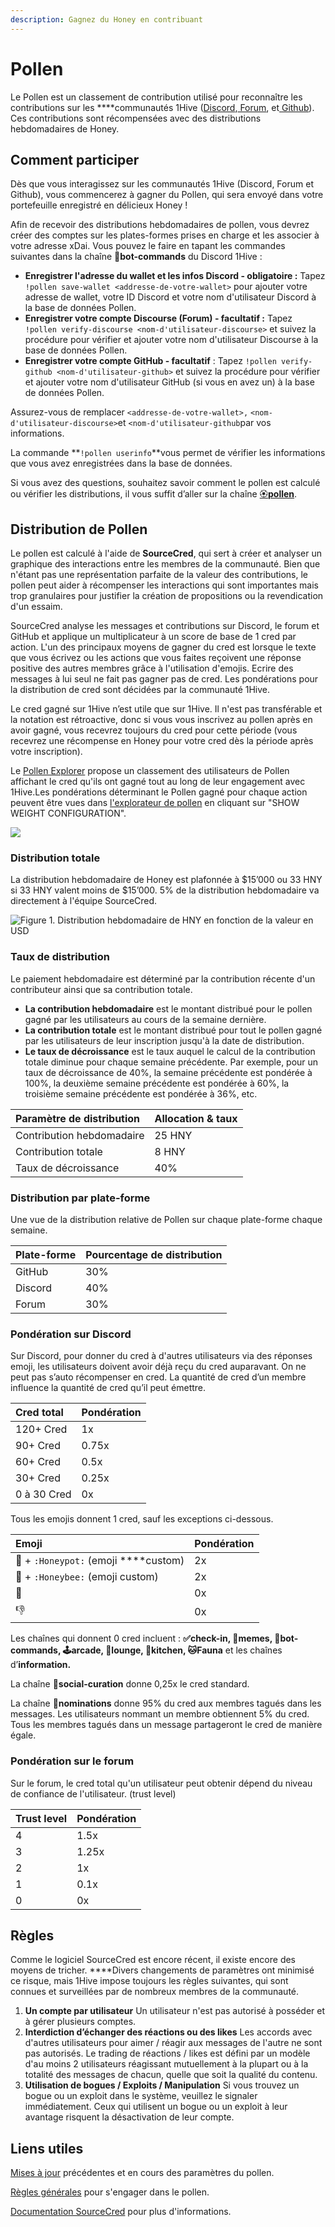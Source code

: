 ```yaml
---
description: Gagnez du Honey en contribuant
---
```


# Pollen

Le Pollen est un classement de contribution utilisé pour reconnaître les contributions sur les  ****communautés 1Hive \([Discord](https://discord.com/invite/P4rRDUKTAU),[ Forum](https://forum.1hive.org/), et[ Github](https://github.com/1Hive)\). Ces contributions sont récompensées avec des distributions hebdomadaires de Honey.

## **Comment participer**

Dès que vous interagissez sur les communautés 1Hive \(Discord, Forum et Github\), vous commencerez à gagner du Pollen, qui sera envoyé dans votre portefeuille enregistré en délicieux Honey !

Afin de recevoir des distributions hebdomadaires de pollen, vous devrez créer des comptes sur les plates-formes prises en charge et les associer à votre adresse xDai. Vous pouvez le faire en tapant les commandes suivantes dans la chaîne 🤖**bot-commands** du Discord 1Hive :

* **Enregistrer l'adresse du wallet et les infos Discord - obligatoire :** Tapez `!pollen save-wallet <addresse-de-votre-wallet>` pour ajouter votre adresse de wallet, votre ID Discord et votre nom d'utilisateur Discord à la base de données Pollen.
* **Enregistrer votre compte Discourse \(Forum\) - facultatif :** Tapez `!pollen verify-discourse <nom-d'utilisateur-discourse>` et suivez la procédure pour vérifier et ajouter votre nom d'utilisateur Discourse à la base de données Pollen.
* **Enregistrer votre compte GitHub - facultatif** : Tapez `!pollen verify-github <nom-d'utilisateur-github>` et suivez la procédure pour vérifier et ajouter votre nom d'utilisateur GitHub \(si vous en avez un\) à la base de données Pollen.

Assurez-vous de remplacer `<addresse-de-votre-wallet>,` `<nom-d'utilisateur-discourse>`et `<nom-d'utilisateur-github`par vos informations.

La commande **`!pollen userinfo`**vous permet de vérifier les informations que vous avez enregistrées dans la base de données.

Si vous avez des questions, souhaitez savoir comment le pollen est calculé ou vérifier les distributions, il vous suffit d’aller sur la chaîne [🏵**pollen**](https://discord.com/invite/y8fPNcNdAa).

## Distribution de Pollen

Le pollen est calculé à l'aide de **SourceCred**, qui sert à créer et analyser un graphique des interactions entre les membres de la communauté. Bien que n'étant pas une représentation parfaite de la valeur des contributions, le pollen peut aider à récompenser les interactions qui sont importantes mais trop granulaires pour justifier la création de propositions ou la revendication d'un essaim.

SourceCred analyse les messages et contributions sur Discord, le forum et GitHub et applique un multiplicateur à un score de base de 1 cred par action. L'un des principaux moyens de gagner du cred est lorsque le texte que vous écrivez ou les actions que vous faites reçoivent une réponse positive des autres membres grâce à l'utilisation d'emojis. Ecrire des messages à lui seul ne fait pas gagner pas de cred. Les pondérations pour la distribution de cred sont décidées par la communauté 1Hive.

Le cred gagné sur 1Hive n’est utile que sur 1Hive. Il n'est pas transférable et la notation est rétroactive, donc si vous vous inscrivez au pollen après en avoir gagné, vous recevrez toujours du cred pour cette période \(vous recevrez une récompense en Honey pour votre cred dès la période après votre inscription\).

Le [Pollen Explorer](https://1hive.github.io/pollen/#/explorer) propose un classement des utilisateurs de Pollen affichant le cred qu'ils ont gagné tout au long de leur engagement avec 1Hive.Les pondérations déterminant le Pollen gagné pour chaque action peuvent être vues dans [l'explorateur de pollen](https://1hive.github.io/pollen/#/explorer) en cliquant sur "SHOW WEIGHT CONFIGURATION".

![](../.gitbook/assets/image%20%288%29.png)

### Distribution totale

La distribution hebdomadaire de Honey est plafonnée à $15’000 ou 33 HNY si 33 HNY valent moins de $15’000. 5% de la distribution hebdomadaire va directement à l'équipe SourceCred.

![Figure 1. Distribution hebdomadaire de HNY en fonction de la valeur en USD](../.gitbook/assets/image%20%2814%29.png)

### Taux de distribution

Le paiement hebdomadaire est déterminé par la contribution récente d'un contributeur ainsi que sa contribution totale.

* **La contribution hebdomadaire** est le montant distribué pour le pollen gagné par les utilisateurs au cours de la semaine dernière.
* **La contribution totale** est le montant distribué pour tout le pollen gagné par les utilisateurs de leur inscription jusqu'à la date de distribution.
* **Le taux de décroissance** est le taux auquel le calcul de la contribution totale diminue pour chaque semaine précédente. Par exemple, pour un taux de décroissance de 40%, la semaine précédente est pondérée à 100%, la deuxième semaine précédente est pondérée à 60%, la troisième semaine précédente est pondérée à 36%, etc.

| Paramètre de distribution | Allocation & taux |
| :--- | :--- |
| Contribution hebdomadaire | 25 HNY |
| Contribution totale | 8 HNY |
| Taux de décroissance | 40% |

### **Distribution par plate-forme**

Une vue de la distribution relative de Pollen sur chaque plate-forme chaque semaine.

| Plate-forme | Pourcentage de distribution |
| :--- | :--- |
| GitHub | 30% |
| Discord | 40% |
| Forum | 30% |

### Pondération sur Discord

Sur Discord, pour donner du cred à d'autres utilisateurs via des réponses emoji, les utilisateurs doivent avoir déjà reçu du cred auparavant. On ne peut pas s’auto récompenser en cred. La quantité de cred d’un membre influence la quantité de cred qu’il peut émettre.

| Cred total | Pondération |
| :--- | :--- |
| 120+ Cred | 1x |
| 90+ Cred | 0.75x |
| 60+ Cred | 0.5x |
| 30+ Cred | 0.25x |
| 0 à 30 Cred | 0x |

Tous les emojis donnent 1 cred, sauf les exceptions ci-dessous.

| Emoji | Pondération |
| :--- | :--- |
| 🍯 + `:Honeypot:` \(emoji ****custom\) | 2x |
| 🐝 + `:Honeybee:` \(emoji custom\) | 2x |
| 💩 | 0x |
| 👎 | 0x |

Les chaînes qui donnent 0 cred incluent : **✅check-in, 🐸memes, 🤖bot-commands, 🕹arcade, 🦩lounge, 🍱kitchen, 🐱Fauna** et les chaînes d’**information.**

La chaîne **🐝social-curation** donne 0,25x le cred standard.

La chaîne **🍄nominations** donne 95% du cred aux membres tagués dans les messages. Les utilisateurs nommant un membre obtiennent 5% du cred. Tous les membres tagués dans un message partageront le cred de manière égale.

### Pondération sur le forum

Sur le forum, le cred total qu'un utilisateur peut obtenir dépend du niveau de confiance de l'utilisateur. \(trust level\)

| Trust level | **Pondération** |
| :--- | :--- |
| 4 | 1.5x |
| 3 | 1.25x |
| 2 | 1x |
| 1 | 0.1x |
| 0 | 0x |

## **Règles**

Comme le logiciel SourceCred est encore récent, il existe encore des moyens de tricher. ****Divers changements de paramètres ont minimisé ce risque, mais 1Hive impose toujours les règles suivantes, qui sont connues et surveillées par de nombreux membres de la communauté.

1. **Un compte par utilisateur** Un utilisateur n'est pas autorisé à posséder et à gérer plusieurs comptes.
2. **Interdiction d’échanger des réactions ou des likes** Les accords avec d'autres utilisateurs pour aimer / réagir aux messages de l'autre ne sont pas autorisés. Le trading de réactions / likes est défini par un modèle d'au moins 2 utilisateurs réagissant mutuellement à la plupart ou à la totalité des messages de chacun, quelle que soit la qualité du contenu.
3. **Utilisation de bogues / Exploits / Manipulation** Si vous trouvez un bogue ou un exploit dans le système, veuillez le signaler immédiatement. Ceux qui utilisent un bogue ou un exploit à leur avantage risquent la désactivation de leur compte.

## **Liens utiles**

[Mises à jour](https://forum.1hive.org/t/updates-to-sourcecred/726) précédentes et en cours des paramètres du pollen.

[Règles générales](https://forum.1hive.org/t/pollen-rules-and-a-reporting-system/1155) pour s'engager dans le pollen.

[Documentation SourceCred](https://sourcecred.io/docs/) pour plus d'informations.

